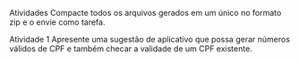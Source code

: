 Atividades
Compacte todos os arquivos gerados em um único no formato zip e o envie como tarefa.

 

Atividade 1
Apresente uma sugestão de aplicativo que possa gerar números válidos de CPF e também checar a validade de um CPF existente.
